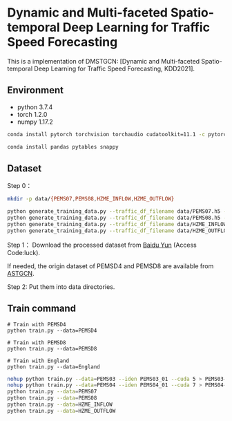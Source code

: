 # Dynamic and Multi-faceted Spatio-temporal Deep Learning for Traffic Speed Forecasting
This is a implementation of DMSTGCN: [Dynamic and Multi-faceted Spatio-temporal Deep Learning for Traffic Speed Forecasting, KDD2021].
## Environment
- python 3.7.4
- torch 1.2.0
- numpy 1.17.2

```bash
conda install pytorch torchvision torchaudio cudatoolkit=11.1 -c pytorch-lts -c nvidia
```

```bash
conda install pandas pytables snappy
```

## Dataset
Step 0： 
```bash
mkdir -p data/{PEMS07,PEMS08,HZME_INFLOW,HZME_OUTFLOW}
```

````bash
python generate_training_data.py --traffic_df_filename data/PEMS07.h5 --output_dir data/PEMS07
python generate_training_data.py --traffic_df_filename data/PEMS08.h5 --output_dir data/PEMS08
python generate_training_data.py --traffic_df_filename data/HZME_INFLOW.h5 --output_dir data/HZME_INFLOW
python generate_training_data.py --traffic_df_filename data/HZME_OUTFLOW.h5 --output_dir data/HZME_OUTFLOW
````

Step 1： Download the processed dataset from [Baidu Yun](https://pan.baidu.com/s/1UpvcgaGp2D-ff80pX65cJA) (Access Code:luck).

If needed, the origin dataset of PEMSD4 and PEMSD8 are available from [ASTGCN](https://github.com/Davidham3/ASTGCN).

Step 2: Put them into data directories.
## Train command
    # Train with PEMSD4
    python train.py --data=PEMSD4
    
    # Train with PEMSD8
    python train.py --data=PEMSD8
    
    # Train with England
    python train.py --data=England

```bash
nohup python train.py --data=PEMS03 --iden PEMS03_01 --cuda 5 > PEMS03-Iter1.log &
nohup python train.py --data=PEMS04 --iden PEMS04_01 --cuda 7 > PEMS04-Iter1.log &
python train.py --data=PEMS07
python train.py --data=PEMS08
python train.py --data=HZME_INFLOW
python train.py --data=HZME_OUTFLOW
```